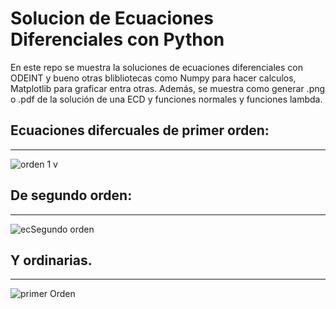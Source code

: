 # Solucion de Ecuaciones Diferenciales con Python

En este repo se muestra la soluciones de ecuaciones diferenciales con ODEINT y bueno otras blibliotecas como Numpy para hacer calculos, Matplotlib para graficar entra otras. Además, se muestra como generar .png o .pdf de la solución de una ECD y funciones normales y funciones lambda. 

## Ecuaciones difercuales de primer orden:  

---

![orden 1 v](https://user-images.githubusercontent.com/63415652/89374479-19e1b800-d6b1-11ea-9609-5718fe93e21f.PNG) 

## De segundo orden: 

---

![ecSegundo orden](https://user-images.githubusercontent.com/63415652/89374485-1cdca880-d6b1-11ea-93db-d74d3ad73eaa.PNG) 

## Y ordinarias. 

---

![primer Orden](https://user-images.githubusercontent.com/63415652/89374490-1e0dd580-d6b1-11ea-934d-338aa25a4593.PNG) 
 
